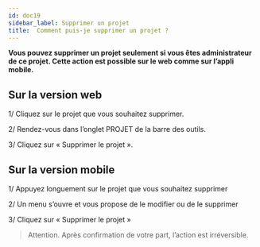 ```yaml
---
id: doc19
sidebar_label: Supprimer un projet
title:  Comment puis-je supprimer un projet ?
---
```



**Vous pouvez supprimer un projet seulement si vous êtes administrateur de ce projet. Cette action est possible sur le web comme sur l’appli mobile.**

## Sur la version web

1/ Cliquez sur le projet que vous souhaitez supprimer.

2/ Rendez-vous dans l’onglet PROJET de la barre des outils.

3/ Cliquez sur « Supprimer le projet ».

## Sur la version mobile

1/ Appuyez longuement sur le projet que vous souhaitez supprimer

2/ Un menu s’ouvre et vous propose de le modifier ou de le supprimer

3/ Cliquez sur « Supprimer le projet »

> Attention. Après confirmation de votre part, l’action est irréversible.
